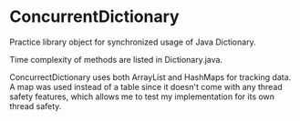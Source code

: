 # ConcurrentDictionary

Practice library object for synchronized usage of Java Dictionary.

Time complexity of methods are listed in Dictionary.java.

ConcurrectDictionary uses both ArrayList and HashMaps for tracking data.
A map was used instead of a table since it doesn't come with any thread safety features, which
allows me to test my implementation for its own thread safety.
